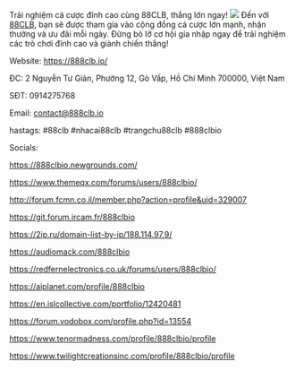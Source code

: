 Trải nghiệm cá cược đỉnh cao cùng 88CLB, thắng lớn ngay!
![](https://g0v.hackmd.io/_uploads/r1gNWm-eOyx.jpg)
Đến với [88CLB](https://888clb.io/), bạn sẽ được tham gia vào cộng đồng cá cược lớn mạnh, nhận thưởng và ưu đãi mỗi ngày. Đừng bỏ lỡ cơ hội gia nhập ngay để trải nghiệm các trò chơi đỉnh cao và giành chiến thắng!

Website: https://888clb.io/

ĐC: 2 Nguyễn Tư Giản, Phường 12, Gò Vấp, Hồ Chí Minh 700000, Việt Nam

SĐT: 0914275768

Email: contact@888clb.io

hastags: #88clb #nhacai88clb #trangchu88clb #888clbio

Socials:

https://888clbio.newgrounds.com/

https://www.themeqx.com/forums/users/888clbio/

http://forum.fcmn.co.il/member.php?action=profile&uid=329007

https://git.forum.ircam.fr/888clbio

https://2ip.ru/domain-list-by-ip/188.114.97.9/

https://audiomack.com/888clbio

https://redfernelectronics.co.uk/forums/users/888clbio/

https://aiplanet.com/profile/888clbio

https://en.islcollective.com/portfolio/12420481

https://forum.vodobox.com/profile.php?id=13554

https://www.tenormadness.com/profile/888clbio/profile

https://www.twilightcreationsinc.com/profile/888clbio/profile